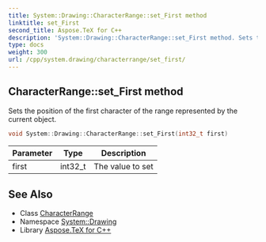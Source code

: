```yaml
---
title: System::Drawing::CharacterRange::set_First method
linktitle: set_First
second_title: Aspose.TeX for C++
description: 'System::Drawing::CharacterRange::set_First method. Sets the position of the first character of the range represented by the current object in C++.'
type: docs
weight: 300
url: /cpp/system.drawing/characterrange/set_first/
---
```

## CharacterRange::set_First method


Sets the position of the first character of the range represented by the current object.

```cpp
void System::Drawing::CharacterRange::set_First(int32_t first)
```


| Parameter | Type | Description |
| --- | --- | --- |
| first | int32_t | The value to set |

## See Also

* Class [CharacterRange](../)
* Namespace [System::Drawing](../../)
* Library [Aspose.TeX for C++](../../../)
